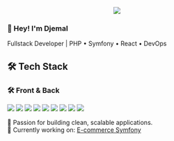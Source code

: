 <!-- Banner -->
<p align="center">
    <img src="https://capsule-render.vercel.app/api?type=waving&color=0:36d1dc,100:5b86e5&height=200&section=header&text=Djemal&fontSize=50&fontColor=ffffff&animation=fadeIn&fontAlignY=35"/>
</p>

### 👋 Hey! I'm Djemal
Fullstack Developer | PHP • Symfony • React • DevOps


## 🛠️ Tech Stack


###  🛠️ Front & Back
<p>
  <img src="https://img.shields.io/badge/PHP-777BB4?style=for-the-badge&logo=php&logoColor=white"/>
          <img src="https://img.shields.io/badge/JavaScript-F7DF1E?style=for-the-badge&logo=javascript&logoColor=black"/>
      <img src="https://img.shields.io/badge/CSS3-1572B6?style=for-the-badge&logo=css3&logoColor=white"/>
      <img src="https://img.shields.io/badge/Symfony-000000?style=for-the-badge&logo=symfony&logoColor=white"/>
        <img src="https://img.shields.io/badge/React-20232A?style=for-the-badge&logo=react&logoColor=61DAFB"/>
  <img src="https://img.shields.io/badge/Bootstrap-7952B3?style=for-the-badge&logo=bootstrap&logoColor=white"/>
    <img src="https://img.shields.io/badge/Docker-2496ED?style=for-the-badge&logo=docker&logoColor=white"/>    
   <img src="https://img.shields.io/badge/Jira-0052CC?style=for-the-badge&logo=jira&logoColor=white"/>
      <img src="https://img.shields.io/badge/Shopify-20232A?style=for-the-badge&logo=shopify&logoColor=green"/>

  
</p>




🚀 Passion for building clean, scalable applications.  
🎯 Currently working on: [E-commerce Symfony](https://github.com/Until-Code/e-commerce)

